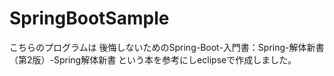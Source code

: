 # SpringBootSample
こちらのプログラムは
後悔しないためのSpring-Boot-入門書：Spring-解体新書（第2版）-Spring解体新書
という本を参考にしeclipseで作成しました。
